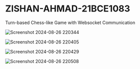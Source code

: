 # ZISHAN-AHMAD-21BCE1083
Turn-based Chess-like Game with Websocket Communication

![Screenshot 2024-08-26 220344](https://github.com/user-attachments/assets/e49cf9c2-e0cd-4fb5-b126-a00bc952adcf)

![Screenshot 2024-08-26 220405](https://github.com/user-attachments/assets/59f0f6c7-2d54-4b8c-bb2e-6fd0aaaee440)

![Screenshot 2024-08-26 220429](https://github.com/user-attachments/assets/b6e78ec9-2a0b-4009-b55c-66c362fa129e)

![Screenshot 2024-08-26 220508](https://github.com/user-attachments/assets/085a3360-79cd-453b-8b10-ff1639f3a813)



